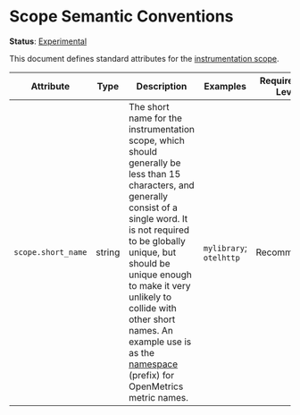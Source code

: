 # Scope Semantic Conventions

**Status**: [Experimental](../document-status.md)

This document defines standard attributes for the [instrumentation scope](../glossary.md#instrumentation-scope).

<!-- semconv scope -->
| Attribute  | Type | Description  | Examples  | Requirement Level |
|---|---|---|---|---|
| `scope.short_name` | string | The short name for the instrumentation scope, which should generally be less than 15 characters, and generally consist of a single word. It is not required to be globally unique, but should be unique enough to make it very unlikely to collide with other short names.  An example use is as the [namespace](https://github.com/OpenObservability/OpenMetrics/blob/main/specification/OpenMetrics.md#metric-naming-and-namespaces) (prefix) for OpenMetrics metric names. | `mylibrary`; `otelhttp` | Recommended |
<!-- endsemconv -->
